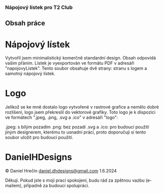 ### Nápojový lístek pro T2 Club

## Obsah práce

# Nápojový lístek
Vytvořil jsem minimalistický komerčně standardní design. Obsah odpovídá vašim přáním. Lístek je vyexportován ve formátu PDF v adresáři "napojovyListek". Tento soubor obsahuje dvě strany: stranu s logem a samotný nápojový lístek.

# Logo
Jelikož se ke mně dostalo logo vytvořené v rastrové grafice a nemělo dobré rozlišení, logo jsem překreslil do vektorové grafiky. Toto logo je k dispozici ve formátech ".jpeg, .png, .svg a .ico" v adresáři "logo":

.jpeg: s bílým pozadím
.png: bez pozadí
.svg a .ico: pro budoucí použití jiným designerem, kterému to usnadní práci, proto doporučuji si tento soubor uložit pro budoucí použití.

# DanielHDesigns
© Daniel Hrečin
daniel.dhdesigns@gmail.com
1.6.2024

Děkuji. Pokud jste s mojí prací spokojeni, budu rád za zpětnou vazbu (e-mailem), případně za budoucí spolupráci.